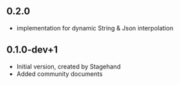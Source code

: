 ## 0.2.0
- implementation for dynamic String & Json interpolation

## 0.1.0-dev+1
- Initial version, created by Stagehand
- Added community documents
